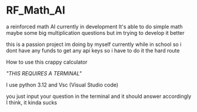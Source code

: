 # RF_Math_AI
a reinforced math AI currently in development It's able to do simple math maybe some big multiplication questions but im trying to develop it better 

this is a passion project im doing by myself currently while in school 
so i dont have any funds to get any api keys so i have to do it the hard route

How to use this crappy calculator

*"THIS REQUIRES A TERMINAL"*

I use python 3.12 and Vsc (Visual Studio code)

you just input your question in the terminal and it should answer accordingly I think, it kinda sucks
